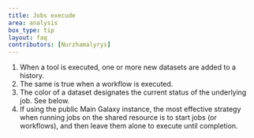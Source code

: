 ```yaml
---
title: Jobs execude
area: analysis    
box_type: tip        
layout: faq         
contributors: [Nurzhamalyrys]
---
```

 
 
 
1. When a tool is executed, one or more new datasets are added to a history.
2. The same is true when a workflow is executed.
3. The color of a dataset designates the current status of the underlying job. See below.
4. If using the public Main Galaxy instance, the most effective strategy when running jobs on the shared resource is to start jobs (or workflows), and then leave them alone to execute until completion.
